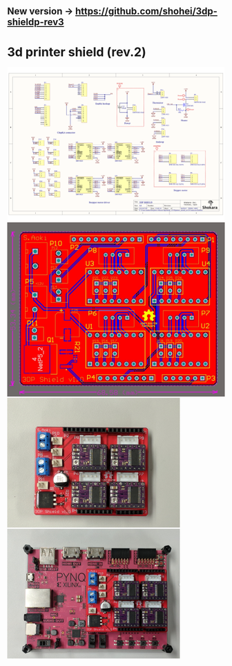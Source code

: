 ## New version -> https://github.com/shohei/3dp-shieldp-rev3
# 3d printer shield (rev.2)


![](image/sch.png)
![](image/pcb.jpg)
![](image/shield.png)
![](image/pynq.png)
